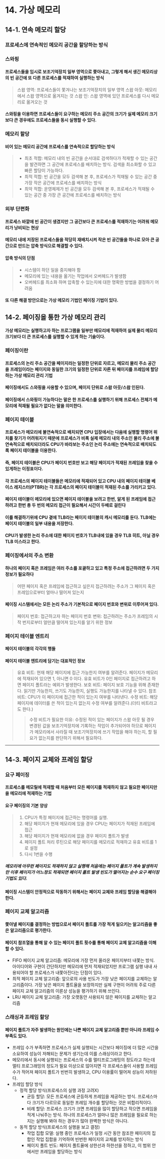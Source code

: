 # 14. 가상 메모리



## 14-1. 연속 메모리 할당
### 프로세스에 연속적인 메모리 공간을 할당하는 방식


### 스와핑
#### 프로세스들을 임시로 보조기억장치 일부 영역으로 쫓아내고, 그렇게 해서 생긴 메모리상의 빈 공간에 또 다른 프로세스를 적재하여 실행하는 방식
> 스왑 영역: 프로세스들이 쫓겨나는 보조기억장치의 일부 영역
> 스왑 아웃: 메모리에서 스왑 영역으로 옮겨지는 것
> 스왑 인: 스왑 영역에 있던 프로세스를 다시 메모리로 옮겨오는 것
#### 스와핑을 이용하면 프로세스들이 요구하는 메모리 주소 공간의 크기가 실제 메모리 크기보다 큰 경우에도 프로세스들을 동시 실행할 수 있다.


### 메모리 할당
#### 비어 있는 메모리 공간에 프로세스를 연속적으로 할당하는 방식
> - 최초 적합: 메모리 내의 빈 공간을 순서대로 검색하다가 적재할 수 있는 공간을 발견하면 그 공간에 프로세스를 배치하는 방식. 검색을 최소화할 수 있고 빠른 할당이 가능하다.
> - 최적 적합: 빈 공간을 모두 검색해 본 후, 프로세스가 적재될 수 있는 공간 중 가장 작은 공간에 프로세스를 배치하는 방식
> - 최악 적합: 운영체제가 빈 공간을 모두 검색해 본 후, 프로세스가 적재될 수 있는 공간 중 가장 큰 공간에 프로세스를 배치하는 방식


### 외부 단편화
#### 프로세스 바깥에 빈 공간이 생겼지만 그 공간보다 큰 프로세스를 적재하기는 어려워 메모리가 낭비되는 현상
#### 메모리 내에 저장된 프로세스들을 적당히 재배치시켜 작은 빈 공간들을 하나로 모아 큰 공간으로 만드는 압축 방식으로 해결할 수 있다.
#### 압축 방식의 단점
> - 시스템이 하던 일을 중지해야 함
> - 메모리에 있는 내용을 옮기는 작업에서 오버헤드가 발생함
> - 오버헤드를 최소화 하며 압축할 수 있는지에 대한 명확한 방법을 결정하기 어려움
#### 또 다른 해결 방안으로는 가상 메모리 기법인 페이징 기법이 있다.



## 14-2. 페이징을 통한 가상 메모리 관리
#### 가상 메모리는 실행하고자 하는 프로그램을 일부만 메모리에 적재하여 실제 물리 메모리 크기보다 더 큰 프로세스를 실행할 수 있게 하는 기술이다.


### 페이징이란
#### 프로세스의 논리 주소 공간을 페이지라는 일정한 단위로 자르고, 메모리 물리 주소 공간을 프레임이라는 페이지와 동일한 크기의 일정한 단위로 자른 뒤 페이지를 프레임에 할당하는 가상 메모리 관리 기법
#### 페이징에서도 스와핑을 사용할 수 있으며, 페이지 단위로 스왑 아웃/스왑 인된다.
#### 페이징에서 스와핑이 가능하다는 말은 한 프로세스를 실행하기 위해 프로세스 전체가 메모리에 적재될 필요가 없다는 말을 의미한다.


### 페이지 테이블
#### 프로세스가 메모리에 불연속적으로 배치되면 CPU 입장에서는 다음에 실행할 명령어 위치를 찾기가 어려워지기 때문에 프로세스가 비록 실제 메모리 내의 주소인 물리 주소에 불연속적으로 배치되더라도 CPU가 바라보는 주소인 논리 주소에는 연속적으로 배치되도록 페이지 테이블을 이용한다.
#### 즉, 페이지 테이블은 CPU가 페이지 번호만 보고 해당 페이지가 적재된 프레임을 찾을 수 있게하는 이정표이다.
#### 각 프로세스의 페이지 테이블들은 메모리에 적재되어 있고 CPU 내의 페이지 테이블 베이스 레지스터(PTBR)는 각 프로세스의 페이지 테이블이 적재된 주소를 가리키고 있다.
#### 페이지 테이블이 메모리에 있으면 페이지 테이블을 보려고 한번, 알게 된 프레임에 접근하려고 한번 총 두 번의 메모리 접근이 필요해서 시간이 두배로 걸린다
#### 이를 해결하기위에 CPU 곁에 TLB라는 페이지 테이블의 캐시 메모리를 둔다. TLB에는 페이지 테이블의 일부 내용을 저장한다.
#### CPU가 발생한 논리 주소에 대한 페이지 번호가 TLB내에 있을 경우 TLB 히트, 아닐 경우 TLB 미스라고 한다.



### 페이징에서의 주소 변환
#### 하나의 페이지 혹은 프레임은 여러 주소를 포괄하고 있고 특정 주소에 접근하려면 두 가지 정보가 필요하다
> 어떤 페이지 혹은 프레임에 접근하고 싶은지
> 접근하려는 주소가 그 페이지 혹은 프레임으로부터 얼마나 떨어져 있는지
#### 페이징 시스템에서는 모든 논리 주소가 기본적으로 페이지 번호와 변위로 이루어져 있다.
> 페이지 번호: 접근하고자 하는 페이지 번호
> 변위: 접근하려는 주소가 프레임의 시작 번지로부터 얼만큼 떨어져 있는지를 알기 위한 정보


### 페이지 테이블 엔트리
#### 페이지 테이블의 각각의 행들
#### 페이지 테이블 엔트리에 담기는 대표적인 정보
> 유효 비트: 현재 해당 페이지에 접근 가능한지 여부를 알려준다. 페이지가 메모리에 적재되어 있으면 1, 아니면 0 이다. 유효 비트가 0인 페이지로 접근하려고 하면 페이지 폴트라는 예외가 발생한다.
> 보호 비트: 페이지 보호 기능을 위해 존재한다. 읽기만 가능한지, 쓰기도 가능한지, 실행도 가능한지를 나타낼 수 있다.
> 참조 비트: CPU가 이 페이지에 접근한 적이 있는지 여부를 나타낸다.
> 수정 비트: 해당 페이지에 데이터를 쓴 적이 있는지 없는지 수정 여부를 알려준다.(더티 비트라고도 한다.)
> > 수정 비트가 필요한 이유: 수정된 적이 있는 페이지가 스왑 아웃 될 경우 변경된 값을 보조기억장치에 기록하는 작업이 추가되어야 하므로 페이지가 메모리에서 사라질 때 보조기억장치에 쓰기 작업을 해야 하는지, 할 필요가 없는지를 판단하기 위해서 필요하다.



<hr/>


## 14-3. 페이지 교체와 프레임 할당
### 요구 페이징
#### 프로세스를 메모릴에 적재할 때 처음부터 모든 페이지를 적재하지 않고 필요한 페이지만을 메모리에 적재하는 기법
#### 요구 페이징의 기본 양상
> 1. CPU가 특정 페이지에 접근하는 명령어를 실행.
> 2. 해당 페이지가 현재 메모리에 있을 경우 CPU는 페이지가 적재된 프레임에 접근
> 3. 해당 페이지가 현재 메모리에 없을 경우 페이지 폴트가 발생
> 4. 페이지 폴트 처리 루틴으로 해당 페이지를 메모리로 적재하고 유효 비트를 1로 설정
> 5. 다시 1번을 수행
##### 메모리에 아무런 페이지도 적재하지 않고 실행해 처음에는 페이지 폴트가 계속 발생하지만 이후 페이지가 어느정도 적재되면 페이지 폴트 발생 빈도가 떨어지는 순수 요구 페이징 기법도 있다.
#### 페이징 시스템이 안정적으로 작동하기 위해서는 페이지 교체와 프레임 할당을 해결해야 한다.



### 페이지 교체 알고리즘
#### 쫓아낼 페이지를 결정하는 방법으로서 페이지 폴트를 가장 적게 일으키는 알고리즘을 좋은 알고리즘으로 평가한다.
#### 페이지 참조열을 통해 알 수 있는 페이지 폴트 횟수를 통해 페이지 교체 알고리즘을 이해할 수 있다.

 - FIFO 페이지 교체 알고리즘: 메모리에 가장 먼저 올라온 페이지부터 내쫓는 방식. 아이디어와 구현이 간단하지만 메모리에 먼저 적재되었지만 프로그램 실행 내내 사용되어야 할 프로세스가 내쫓아진다는 단점이 있다.
 - 최적 페이지 교체 알고리즘: 앞으로의 사용 빈도가 가장 낮은 페이지를 교체하는 알고리즘이다. 가장 낮은 페이지 폴트율을 보장하지만 실제 구현이 어려워 주로 다른 페이지 교체 알고리즘의 이론상 성능을 평가하기 위해 쓰인다.
 - LRU 페이지 교체 알고리즘: 가장 오랫동안 사용되지 않은 페이지를 교체하는 알고리즘



### 스래싱과 프레임 할당
#### 페이지 폴트가 자주 발생하는 원인에는 나쁜 페이지 교체 알고리즘 뿐만 아니라 프레임 수 부족도 있다.
 - 프레임 수가 부족하면 프로세스가 실제 실행되는 시간보다 페이징에 더 많은 시간을 소요하여 성능이 저해되는 문제가 생기는데 이를 스래싱이라고 한다.
 - 메모리에서 동시에 실행되는 프로세스의 수를 멀티프로그래밍의 정도라고 하는데 멀티 프로그래밍의 정도가 필요 이상으로 많아지면 각 프로세스들이 사용할 프레임 수가 적어져 페이지 폴트가 빈번히 발생하고, CPU 이용률이 떨어져 성능이 저하된다.
 - 프레임 할당 방식
    - 정적 할당 방식(프로세스의 실행 과정 고려X)
       - 균등 할당: 모든 프로세스에 균등하게 프레임을 제공하는 방식. 프로세스마다 크기가 다르므로 동일한 프레임 개수를 할당하는 것은 비합리적이다.
       - 비례 할당: 프로세스 크기가 크면 프레임을 많이 할당하고 작으면 프레임을 적게 나눠주는 방식. 하나의 프로세스가 얼마나 많은 프레임을 필요로 하는지는 실행해 봐야 하는 경우가 많아 완벽한 방식은 아니다.
    - 동적 할당 방식(프로세스의 실행을 보고 결정)
        - 작업 집합 모델: 실행 중인 프로세스가 일정 시간 동안 참조한 페이지의 집합인 작업 집합을 기억하여 빈번한 페이지의 교체를 방지하는 방식
        - 페이지 폴트 빈도: 페이지 폴트율에 상한선과 하한선을 정하고, 이 범위 안에서만 프레임을 할당하는 방식
